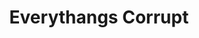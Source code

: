 ---
title: 'Everythangs Corrupt'
genre: 'Hip Hop'
artist: 'Ice Cube'
price: 24.99
label: 'G'
image: 'ice-cube-everythangs-corrupt'
band-origin: 'USA'
country-code: 'US'
type: 'record'
---